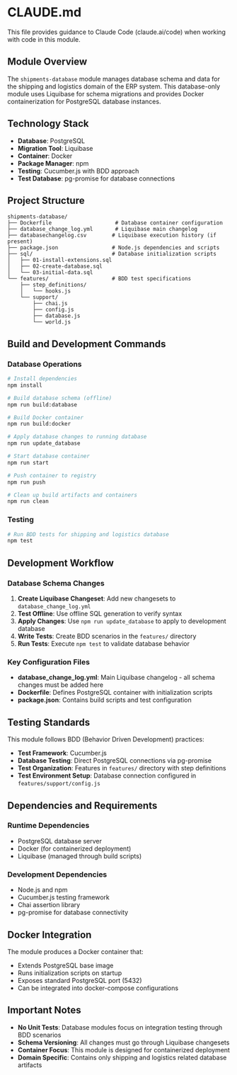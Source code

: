 # CLAUDE.md

This file provides guidance to Claude Code (claude.ai/code) when working with code in this module.

## Module Overview

The `shipments-database` module manages database schema and data for the shipping and logistics domain of the ERP system. This database-only module uses Liquibase for schema migrations and provides Docker containerization for PostgreSQL database instances.

## Technology Stack

- **Database**: PostgreSQL
- **Migration Tool**: Liquibase
- **Container**: Docker
- **Package Manager**: npm
- **Testing**: Cucumber.js with BDD approach
- **Test Database**: pg-promise for database connections

## Project Structure

```
shipments-database/
├── Dockerfile                    # Database container configuration
├── database_change_log.yml       # Liquibase main changelog
├── databasechangelog.csv        # Liquibase execution history (if present)
├── package.json                 # Node.js dependencies and scripts
├── sql/                         # Database initialization scripts
│   ├── 01-install-extensions.sql
│   ├── 02-create-database.sql
│   └── 03-initial-data.sql
└── features/                    # BDD test specifications
    ├── step_definitions/
    │   └── hooks.js
    └── support/
        ├── chai.js
        ├── config.js
        ├── database.js
        └── world.js
```

## Build and Development Commands

### Database Operations
```bash
# Install dependencies
npm install

# Build database schema (offline)
npm run build:database

# Build Docker container
npm run build:docker

# Apply database changes to running database
npm run update_database

# Start database container
npm run start

# Push container to registry
npm run push

# Clean up build artifacts and containers
npm run clean
```

### Testing
```bash
# Run BDD tests for shipping and logistics database
npm test
```

## Development Workflow

### Database Schema Changes
1. **Create Liquibase Changeset**: Add new changesets to `database_change_log.yml`
2. **Test Offline**: Use offline SQL generation to verify syntax
3. **Apply Changes**: Use `npm run update_database` to apply to development database
4. **Write Tests**: Create BDD scenarios in the `features/` directory
5. **Run Tests**: Execute `npm test` to validate database behavior

### Key Configuration Files

- **database_change_log.yml**: Main Liquibase changelog - all schema changes must be added here
- **Dockerfile**: Defines PostgreSQL container with initialization scripts
- **package.json**: Contains build scripts and test configuration

## Testing Standards

This module follows BDD (Behavior Driven Development) practices:

- **Test Framework**: Cucumber.js
- **Database Testing**: Direct PostgreSQL connections via pg-promise
- **Test Organization**: Features in `features/` directory with step definitions
- **Test Environment Setup**: Database connection configured in `features/support/config.js`

## Dependencies and Requirements

### Runtime Dependencies
- PostgreSQL database server
- Docker (for containerized deployment)
- Liquibase (managed through build scripts)

### Development Dependencies
- Node.js and npm
- Cucumber.js testing framework
- Chai assertion library
- pg-promise for database connectivity

## Docker Integration

The module produces a Docker container that:
- Extends PostgreSQL base image
- Runs initialization scripts on startup
- Exposes standard PostgreSQL port (5432)
- Can be integrated into docker-compose configurations

## Important Notes

- **No Unit Tests**: Database modules focus on integration testing through BDD scenarios
- **Schema Versioning**: All changes must go through Liquibase changesets
- **Container Focus**: This module is designed for containerized deployment
- **Domain Specific**: Contains only shipping and logistics related database artifacts
